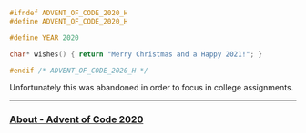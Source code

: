 ```c
#ifndef ADVENT_OF_CODE_2020_H
#define ADVENT_OF_CODE_2020_H

#define YEAR 2020

char* wishes() { return "Merry Christmas and a Happy 2021!"; }

#endif /* ADVENT_OF_CODE_2020_H */
```

Unfortunately this was abandoned in order to focus in college assignments.

---

### [About - Advent of Code 2020](https://adventofcode.com/2020/about)